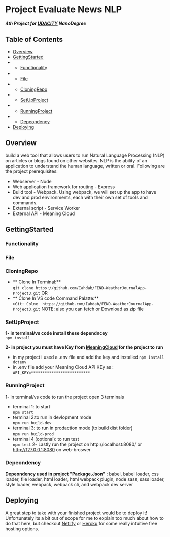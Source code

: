 
# Project Evaluate News NLP 
***4th Project for [UDACITY](UDACITY.com) NanoDegree*** 

## Table of Contents
- [Overview](#instructions)
- [GettingStarted](#GettingStarted)
- - [Functionality](#Functionality)
- - [File](#File)
- - [CloningRepo](#CloningRepo)
- - [SetUpProject](#SetUpProject)
- - [RunningProject](#RunningProject)
- - [Depeondency](#Depeondency)
- [Deploying](#Deploying)

## Overview
build a web tool that allows users to run Natural Language Processing (NLP) on articles or blogs found on other websites. NLP is the ability of an application to understand the human language, written or oral.
Following are the project prerequisites:
- Webserver - Node
- Web application framework for routing - Express
- Build tool - Webpack. Using webpack, we will set up the app to have dev and prod environments, each with their own set of tools and commands.
- External script - Service Worker
- External API - Meaning Cloud 

## GettingStarted

 ### Functionality
 ### File
 ### CloningRepo
  - ** Clone In Terminal:**\
    ```git clone https://github.com/Iahdab/FEND-WeatherJournalApp-Project3.git```
     OR
  - ** Clone In VS code Command Palatte:**\
    ```>Git: Colne  https://github.com/Iahdab/FEND-WeatherJournalApp-Project3.git```
       NOTE: also you can fetch or Download as zip file 

 ### SetUpProject
 **1- in terminal/vs code install these dependncey**\
  ``` npm install ```
  
 **2- in project you must have Key from [MeaningCloud](https://www.meaningcloud.com/) for the project to run**
   - in my project i used a .env file and add the key and installed  ``` npm install dotenv ```
   - in .env file add your Meaning Cloud API KEy as : 
    ``` API_KEY=************************** ``` 
 
 ### RunningProject
 1- in terminal/vs code to run the project open 3 terminals  
 - terminal 1: to start \
   ``` npm start ```
 - terminal 2:to run in devlopment mode\
   ``` npm run build-dev ```
 - terminal 3: to run in prodaction mode (to build dist folder)\
   ``` npm run build-prod ```
 - terminal 4 (optional): to run test\
    ``` npm test ```
 2- Lastly run the project on http://localhost:8080/  or http://127.0.0.1:8080 on web-broswer 

 ### Depeondency 
 
 **Depeondency used in project "Package.Json" :**
 babel, babel loader, css loader, file loader, html loader, html webpack plugin,
 node sass, sass loader, style loader, webpack, webpack cli, and webpack dev server
 
## Deploying

A great step to take with your finished project would be to deploy it! Unfortunately its a bit out of scope for me to explain too much about how to do that here, but checkout [Netlify](https://www.netlify.com/) or [Heroku](https://www.heroku.com/) for some really intuitive free hosting options.

